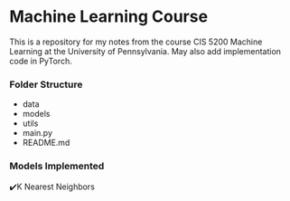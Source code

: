 # Machine Learning Course

This is a repository for my notes from the course CIS 5200 Machine Learning at the University of Pennsylvania. May also add implementation code in PyTorch.

### Folder Structure

* data
* models
* utils
* main.py
* README.md

### Models Implemented

:heavy_check_mark:K Nearest Neighbors

